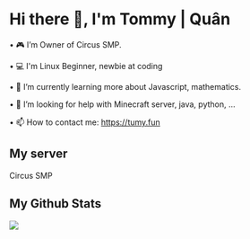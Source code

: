# Hi there 👋, I'm Tommy | Quân 
 
 • 🎮 I’m Owner of Circus SMP.
 
 • 💻 I'm Linux Beginner, newbie at coding
 
 • 🌱 I’m currently learning more about Javascript, mathematics.
 
 • 🤔 I’m looking for help with Minecraft server, java, python, ...
 
 • 📫 How to contact me: https://tumy.fun

 ## My server
 
 <a src ="https://discord.tumy.fun">Circus SMP
 
 ## My Github Stats
 <img src="https://github-readme-stats.vercel.app/api?username=minhquantommy&&show_icons=true&title_color=ffffff&icon_color=bb2acf&text_color=daf7dc&bg_color=151515">


